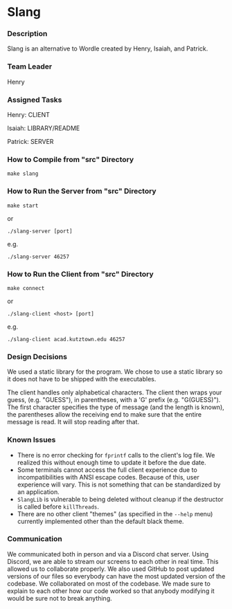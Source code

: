 # Slang

### Description

Slang is an alternative to Wordle created by Henry, Isaiah, and Patrick.

### Team Leader

Henry

### Assigned Tasks

Henry: CLIENT

Isaiah: LIBRARY/README

Patrick: SERVER

### How to Compile from "src" Directory

`make slang`

### How to Run the Server from "src" Directory

`make start`

or

`./slang-server [port]`

e.g.

`./slang-server 46257`

### How to Run the Client from "src" Directory

`make connect`

or

`./slang-client <host> [port]`

e.g.

`./slang-client acad.kutztown.edu 46257`

### Design Decisions

We used a static library for the program.  We chose to use a static library so it does not have to be shipped with the executables.

The client handles only alphabetical characters.  The client then wraps your guess, (e.g. "GUESS"), in parentheses, with a 'G' prefix (e.g. "G(GUESS)").  The first character specifies the type of message (and the length is known), the parentheses allow the receiving end to make sure that the entire message is read.  It will stop reading after that.

### Known Issues

- There is no error checking for `fprintf` calls to the client's log file.  We realized this without enough time to update it before the due date.
- Some terminals cannot access the full client experience due to incompatibilities with ANSI escape codes.  Because of this, user experience will vary.  This is not something that can be standardized by an application.
- `SlangLib` is vulnerable to being deleted without cleanup if the destructor is called before `killThreads`.
- There are no other client "themes" (as specified in the `--help` menu) currently implemented other than the default black theme.

### Communication

We communicated both in person and via a Discord chat server.  Using Discord, we are able to stream our screens to each other in real time.  This allowed us to collaborate properly.  We also used GitHub to post updated versions of our files so everybody can have the most updated version of the codebase.  We collaborated on most of the codebase.  We made sure to explain to each other how our code worked so that anybody modifying it would be sure not to break anything.